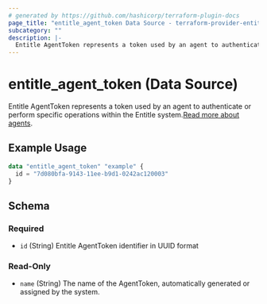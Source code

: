 ```yaml
---
# generated by https://github.com/hashicorp/terraform-plugin-docs
page_title: "entitle_agent_token Data Source - terraform-provider-entitle"
subcategory: ""
description: |-
  Entitle AgentToken represents a token used by an agent to authenticate or perform specific operations within the Entitle system.Read more about agents https://docs.beyondtrust.com/entitle/docs/entitle-agent.
---
```


# entitle_agent_token (Data Source)

Entitle AgentToken represents a token used by an agent to authenticate or perform specific operations within the Entitle system.[Read more about agents](https://docs.beyondtrust.com/entitle/docs/entitle-agent).

## Example Usage

```terraform
data "entitle_agent_token" "example" {
  id = "7d080bfa-9143-11ee-b9d1-0242ac120003"
}
```

<!-- schema generated by tfplugindocs -->
## Schema

### Required

- `id` (String) Entitle AgentToken identifier in UUID format

### Read-Only

- `name` (String) The name of the AgentToken, automatically generated or assigned by the system.
